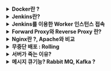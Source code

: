 
<details>
<summary><b>Docker란 ?</b></summary>
<div markdown="1">

* Docker는 컨테이너 기술을 사용하여 애플리케이션에 필요한 **환경을 신속하게 구축**하고 테스트 및 배포를 할 수 있게 해주는 플랫폼
* Docker는 도커파일에 운영체제, 실행 명령어를 저장해 두고 실행하면 항상 동일한 환경이 구성하여 인프라를 따로 설정하지 않아도 된다.
* 즉, 인프라를 코드화해서 관리할 수 있다. -> IaC(Infrastructure as Code)가 가능 하다
* Docker Image 란 컨테이너 생성(실행)에 필요한 모든 파일과 설정값(환경)을 지닌 것으로, 컴파일된 실행 파일을 묶은 형태이다.
* Docker Container 란 도커 이미지를 실행한 상태를 나타낸다.
* 따라서 도커를 이용하면 쉽고 빠른 실행 환경 구축이 가능하다.

</div>
</details>


<details>
<summary><b>Jenkins란?</b></summary>
<div markdown="1">

* Jenkins 로고를 보면 웨이터가 있음. 웨이터는 쉐프가 만든 음식을 받아서 고객에게 전달해주는 역할을함
* 비슷한 의미로 Jenkins는 개발자의 요청을 받아서 빌드와 배포를 해주는 툴이다.
* 다른 주요 기능으로는 Batch가 있다. 요청을 모아서 주기적으로 처리해주는 역할을 한다.

</div>
</details>


<details>
<summary><b>Jenkins를 이용한 Worker 인스턴스 접속</b></summary>
<div markdown="1">

* Jenkins를 이용하여 Worker인스턴스(서버임)에 안전하게 접속하기 위해서 SSH 접속을 이용했다.
* Jenkins에서 공개키, 개인키를 만들고 Worker인스턴스에 해당 공개키를 복사하여 주면 된다.
* 그러면 오직 Jenkins만 Worker에 SSH로 접속할 수 있게 된다.

</div>
</details>


<details>
<summary><b>Forward Proxy와 Reverse Proxy 란?</b></summary>
<div markdown="1">

* Forward Proxy
    * 클라이언트가 요청을 보내면 직접 서버와 통신하는게 아니라 프록시 서버에 캐싱된 내용이나
    * 프록시 서버가 본서버에 요청을 하고 받은 응답을 클라이언트에게 전달해 주는 역할을 함
    * Forward 프록시는 클라이언트를 숨겨주는 역할도 함
* Reverse Proxy
    * Forward Proxy와 반대의 역할을 함
    * 리버스 프록시는 서버를 숨겨주는 역할도 함

</div>
</details>


<details>
<summary><b>Nginx란 ?, Apache와 비교</b></summary>
<div markdown="1">

* 트래픽이 많은 웹사이트의 확장성을 위해 개발된 경량의 고성능 웹서버
* 리버스 프록시 역할을 함 : 무중단 배포에 사용될 수 있음
* 로드 밸런싱 : 서버에 가해지는 부하를 분산해주는 기술
* Apache는 클라이언트 접속마다 Process 혹은 Thread 를 생성하는 구조를 가지고 있다.
    * 그 만큼 CPU와 메모리 사용이 증가하고 생성비용이 크기때문에 대용량 요청에 적합하지 않다.
    * 반면 Nginx는 하나의 프로세스 내에서 비동기 방식으로 작업을 처리하기 때문에 성능이 더 뛰어나다

</div>
</details>


<details>
<summary><b>무중단 배포 : Rolling</b></summary>
<div markdown="1">

* **배포** 란 새로 개발된 코드를 패키징하여 서버에서 새로운 버전의 애플리케이션을 실행하도록 하는 행위를 뜻함
* **무중단 배포** 란 서비스의 중단 없이 이루어지는 배포를 뜻함
* 롤링 무중단 배포는 사용 중인 인스턴스 내에서 새 버전을 점진적으로 교체하는 것으로 무중단 배포의 가장 기본적인 방식
* 롤링 배포 장점 
    * 인스턴스마다 차례로 배포를 진행하기에 상황에 따라 손쉽게 롤백이 가능하다.
    * 추가적인 인스턴스를 늘리지 않아도 된다.
    * 간편한 관리
* 롤링 배포 단점
    * 새 버전을 배포할때 인스턴스의 수가 감소하기 때문에 사용중인 인스턴스에 트래픽이 몰릴 수 있다.
    * 배포가 진행될때 구버전과 신버전이 공존하기에 호환성 문제가 발생할 수 있다.
        * 업데이트 된 버전의 서버2, 안된 서버2개가 있으면 사용자들은 균일한 서비스를 받지 못할 수도 있는것임

</div>
</details>


<details>
<summary><b>서버가 죽는 이유?</b></summary>
<div markdown="1">

* 일부 요청이 실패한다.
* 모든 요청이 실패한다.
    * 네트워크에 장애가 생김
    * 서버 자체에 문제가 생김
    * 지나치게 높은 트래픽으로 행이 걸렸을때
        1. 톰캣으로 사용자의 요청이 들어오면 톰캣 내부의 큐에 요청이 들어감
        2. 놀고 있는 쓰레드가 있으면 요청을 받아서 처리함
        3. 요청이 많아지면, 톰캣의 큐의 사이즈보다 더 많은 요청이 오게 되고 이때부터 요청이 실패되어 버려짐
        4. 또는 큐에 들어오고 나서 처리되는데 까지 30초의 시간이 지나면 요청은 타임아웃 처리됨 -> 요청 실패되어 버려짐

</div>
</details>


<details>
<summary><b>메시지 큐기능? Rabbit MQ, Kafka ?</b></summary>
<div markdown="1">

* 요청이 많은 경우 톰캣(Tomcat)의 큐의 사이즈를 넘어가거나 타임아웃 처리될 수 있음
* 톰캣이 종료될 경우 요청이 다 날아가 버림
    * 메시지 큐를 이용하면 디스크에 저장하는 등 여러가지 옵션을 제공
* 메시지 큐는 비동기적으로 동작한다. -> 요청을 저장했다가 나중에 처리할 수 있는것
    * DB속도와 무관하게 요청 메시지를 누락없이 저장했다가 처리할 수 있음
* Application간의 의존성 제거
    * Application A에서 Application B의 API호출을 통해 데이터를 전달하는 상황에서
    * Application B가 종료되는 순간 A가 보낸 데이터는 유실됨
    * 즉, A는 B에 대한 의존성이 생기는것
    * 이때 메시지 큐를 이용하면 요청에 대한 내용을 보존할 수 있음
* 신뢰성
    * 요청 메시지가 실패하면 다시 큐에 넣어 재실행할 수 있음
* 여러개의 큐를 사용할 수도 있음
    * 큐 사이의 데이터를 지속적으로 동기화 하여
    * 어느 한쪽 큐에서 장애가 발생하더라도 전체 큐 서비스에 영향이 없도록 구성할 수 있다.

* kafka는 클러스터를 통해 병렬처리가 주요 차별점인 만큼 방대한 양의 데이터를 처리할 때 장점이 부각된다. 
* RabbitMQ는 데이터 처리보단 Manage UI를 제공하는 만큼 관리적인 측면이나, 다양한 기능 구현을 위한 서비스를 구축할 때 장점이 부각

</div>
</details>